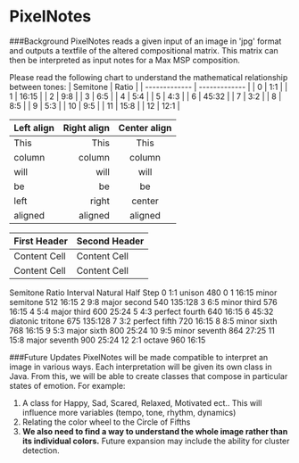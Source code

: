 PixelNotes
==========

###Background
PixelNotes reads a given input of an image in 'jpg' format and outputs a textfile of the altered compositional matrix.
This matrix can then be interpreted as input notes for a Max MSP composition.

Please read the following chart to understand the mathematical relationship between tones:
| Semitone      | Ratio         |
| ------------- | ------------- |
| 0             | 1:1           |
| 1             | 16:15         |
| 2             | 9:8	          |
| 3             | 6:5           |
| 4             | 5:4           |
| 5             | 4:3           |
| 6             | 45:32         |
| 7             | 3:2           |
| 8             | 8:5           |
| 9             | 5:3           |
| 10            | 9:5           |
| 11            | 15:8          |
| 12            | 12:1          |

| Left align | Right align | Center align |
|:-----------|------------:|:------------:|
| This       |        This |     This     
| column     |      column |    column    
| will       |        will |     will     
| be         |          be |      be      
| left       |       right |    center    
| aligned    |     aligned |   aligned

| First Header  | Second Header |
| ------------- | ------------- |
| Content Cell  | Content Cell  |
| Content Cell  | Content Cell  |

Semitone	Ratio	Interval	Natural	Half Step
0	1:1	unison	480	0
1	16:15	minor semitone	512	16:15
2	9:8	major second	540	135:128
3	6:5	minor third	576	16:15
4	5:4	major third	600	25:24
5	4:3	perfect fourth	640	16:15
6	45:32	diatonic tritone	675	135:128
7	3:2	perfect fifth	720	16:15
8	8:5	minor sixth	768	16:15
9	5:3	major sixth	800	25:24
10	9:5	minor seventh	864	27:25
11	15:8	major seventh	900	25:24
12	2:1	octave	960	16:15

###Future Updates
PixelNotes will be made compatible to interpret an image in various ways.
Each interpretation will be given its own class in Java. 
From this, we will be able to create classes that compose in particular states of emotion.
For example:

1. A class for Happy, Sad, Scared, Relaxed, Motivated ect.. This will influence more variables (tempo, tone, rhythm, dynamics)
2. Relating the color wheel to the Circle of Fifths
3. **We also need to find a way to understand the whole image rather than its individual colors.** Future expansion may include the ability for cluster detection.
